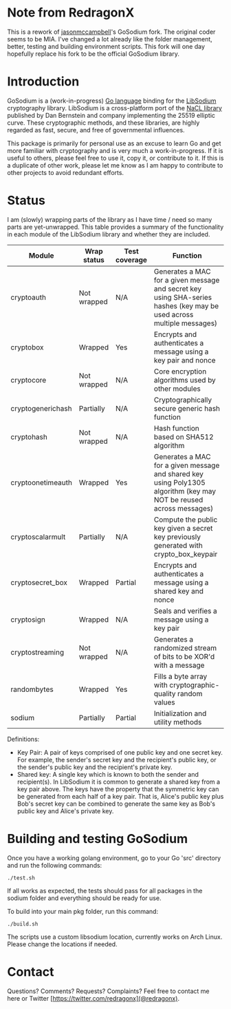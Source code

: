 # Note from RedragonX

This is a rework of
[jasonmccampbell](https://github.com/jasonmccampbell/GoSodium)'s GoSodium fork.
The original coder seems to be MIA. I've changed a lot already like the folder
management, better, testing and building environment scripts. This fork will one
day hopefully replace his fork to be the official GoSodium library.

# Introduction
GoSodium is a (work-in-progress) [Go language](golang.org) binding for the
[LibSodium](https://github.com/jedisct1/libsodium) cryptography library.
LibSodium is a cross-platform port of the [NaCL library](http://nacl.cr.yp.to/)
published by Dan Bernstein and company implementing the 25519 elliptic curve.
These cryptographic methods, and these libraries, are highly regarded as fast,
secure, and free of governmental influences.

This package is primarily for personal use as an excuse to learn Go and get more
familiar with cryptography and is very much a work-in-progress. If it is useful
to others, please feel free to use it, copy it, or contribute to it. If this is
a duplicate of other work, please let me know as I am happy to contribute to
other projects to avoid redundant efforts.

# Status
I am (slowly) wrapping parts of the library as I have time / need so many parts
are yet-unwrapped. This table provides a summary of the functionality in each
module of the LibSodium library and whether they are included.

Module             | Wrap status | Test coverage | Function
-----------------  | ----------- | ------------- | --------------------------------
cryptoauth        | Not wrapped | N/A           | Generates a MAC for a given message and secret key using SHA-series hashes (key may be used across multiple messages)
cryptobox         | Wrapped     | Yes           | Encrypts and authenticates a message using a key pair and nonce
cryptocore        | Not wrapped | N/A           | Core encryption algorithms used by other modules
cryptogenerichash | Partially   | N/A           | Cryptographically secure generic hash function
cryptohash        | Not wrapped | N/A           | Hash function based on SHA512 algorithm
cryptoonetimeauth | Wrapped     | Yes           | Generates a MAC for a given message and shared key using Poly1305 algorithm (key may NOT be reused across messages)
cryptoscalarmult  | Partially   | N/A           | Compute the public key given a secret key previously generated with crypto_box_keypair
cryptosecret_box  | Wrapped     | Partial       | Encrypts and authenticates a message using a shared key and nonce
cryptosign        | Wrapped     | N/A           | Seals and verifies a message using a key pair
cryptostreaming   | Not wrapped | N/A           | Generates a randomized stream of bits to be XOR'd with a message
randombytes        | Wrapped     | Yes           | Fills a byte array with cryptographic-quality random values
sodium             | Partially   | Partial       | Initialization and utility methods

Definitions:

* Key Pair: A pair of keys comprised of one public key and one secret key. For
  example, the sender's secret key and the recipient's public key, or the
  sender's public key and the recipient's private key.
* Shared key: A single key which is known to both the sender and recipient(s).
  In LibSodium it is common to generate a shared key from a key pair above. The
  keys have the property that the symmetric key can be generated from each half
  of a key pair. That is, Alice's public key plus Bob's secret key can be
  combined to generate the same key as Bob's public key and Alice's private key. 


# Building and testing GoSodium
Once you have a working golang environment, go to your Go 'src' directory and run the following commands:
```
./test.sh
```

If all works as expected, the tests should pass for all packages in the sodium folder and everything should be ready for use.

To build into your main pkg folder, run this command:
```
./build.sh
```

The scripts use a custom libsodium location, currently works on Arch Linux.
Please change the locations if needed.

# Contact
Questions? Comments? Requests? Complaints? Feel free to contact me here or Twitter [https://twitter.com/redragonx](@redragonx).
